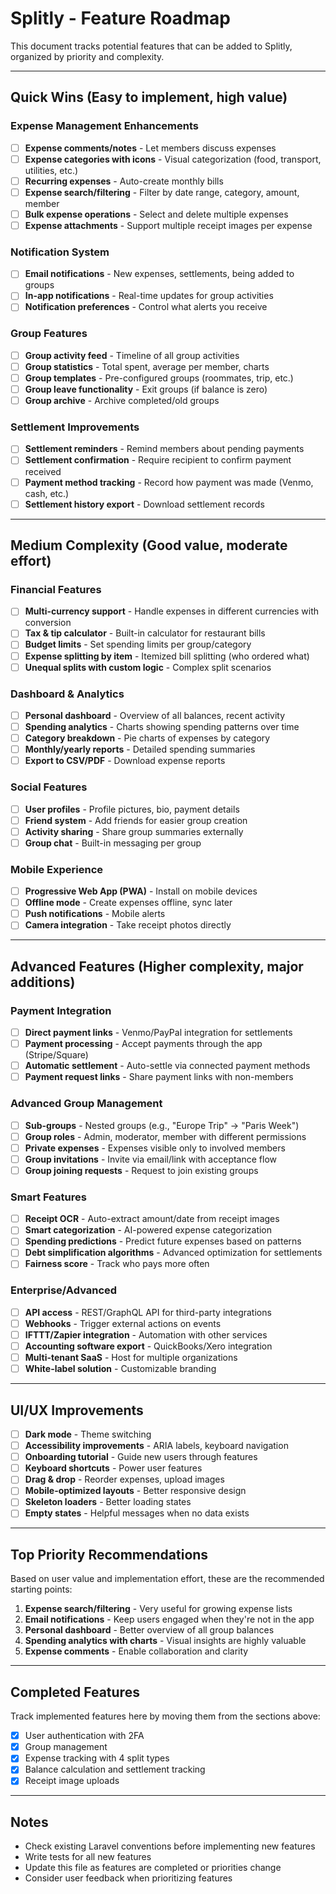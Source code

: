 # Splitly - Feature Roadmap

This document tracks potential features that can be added to Splitly, organized by priority and complexity.

---

## Quick Wins (Easy to implement, high value)

### Expense Management Enhancements
- [ ] **Expense comments/notes** - Let members discuss expenses
- [ ] **Expense categories with icons** - Visual categorization (food, transport, utilities, etc.)
- [ ] **Recurring expenses** - Auto-create monthly bills
- [ ] **Expense search/filtering** - Filter by date range, category, amount, member
- [ ] **Bulk expense operations** - Select and delete multiple expenses
- [ ] **Expense attachments** - Support multiple receipt images per expense

### Notification System
- [ ] **Email notifications** - New expenses, settlements, being added to groups
- [ ] **In-app notifications** - Real-time updates for group activities
- [ ] **Notification preferences** - Control what alerts you receive

### Group Features
- [ ] **Group activity feed** - Timeline of all group activities
- [ ] **Group statistics** - Total spent, average per member, charts
- [ ] **Group templates** - Pre-configured groups (roommates, trip, etc.)
- [ ] **Group leave functionality** - Exit groups (if balance is zero)
- [ ] **Group archive** - Archive completed/old groups

### Settlement Improvements
- [ ] **Settlement reminders** - Remind members about pending payments
- [ ] **Settlement confirmation** - Require recipient to confirm payment received
- [ ] **Payment method tracking** - Record how payment was made (Venmo, cash, etc.)
- [ ] **Settlement history export** - Download settlement records

---

## Medium Complexity (Good value, moderate effort)

### Financial Features
- [ ] **Multi-currency support** - Handle expenses in different currencies with conversion
- [ ] **Tax & tip calculator** - Built-in calculator for restaurant bills
- [ ] **Budget limits** - Set spending limits per group/category
- [ ] **Expense splitting by item** - Itemized bill splitting (who ordered what)
- [ ] **Unequal splits with custom logic** - Complex split scenarios

### Dashboard & Analytics
- [ ] **Personal dashboard** - Overview of all balances, recent activity
- [ ] **Spending analytics** - Charts showing spending patterns over time
- [ ] **Category breakdown** - Pie charts of expenses by category
- [ ] **Monthly/yearly reports** - Detailed spending summaries
- [ ] **Export to CSV/PDF** - Download expense reports

### Social Features
- [ ] **User profiles** - Profile pictures, bio, payment details
- [ ] **Friend system** - Add friends for easier group creation
- [ ] **Activity sharing** - Share group summaries externally
- [ ] **Group chat** - Built-in messaging per group

### Mobile Experience
- [ ] **Progressive Web App (PWA)** - Install on mobile devices
- [ ] **Offline mode** - Create expenses offline, sync later
- [ ] **Push notifications** - Mobile alerts
- [ ] **Camera integration** - Take receipt photos directly

---

## Advanced Features (Higher complexity, major additions)

### Payment Integration
- [ ] **Direct payment links** - Venmo/PayPal integration for settlements
- [ ] **Payment processing** - Accept payments through the app (Stripe/Square)
- [ ] **Automatic settlement** - Auto-settle via connected payment methods
- [ ] **Payment request links** - Share payment links with non-members

### Advanced Group Management
- [ ] **Sub-groups** - Nested groups (e.g., "Europe Trip" → "Paris Week")
- [ ] **Group roles** - Admin, moderator, member with different permissions
- [ ] **Private expenses** - Expenses visible only to involved members
- [ ] **Group invitations** - Invite via email/link with acceptance flow
- [ ] **Group joining requests** - Request to join existing groups

### Smart Features
- [ ] **Receipt OCR** - Auto-extract amount/date from receipt images
- [ ] **Smart categorization** - AI-powered expense categorization
- [ ] **Spending predictions** - Predict future expenses based on patterns
- [ ] **Debt simplification algorithms** - Advanced optimization for settlements
- [ ] **Fairness score** - Track who pays more often

### Enterprise/Advanced
- [ ] **API access** - REST/GraphQL API for third-party integrations
- [ ] **Webhooks** - Trigger external actions on events
- [ ] **IFTTT/Zapier integration** - Automation with other services
- [ ] **Accounting software export** - QuickBooks/Xero integration
- [ ] **Multi-tenant SaaS** - Host for multiple organizations
- [ ] **White-label solution** - Customizable branding

---

## UI/UX Improvements

- [ ] **Dark mode** - Theme switching
- [ ] **Accessibility improvements** - ARIA labels, keyboard navigation
- [ ] **Onboarding tutorial** - Guide new users through features
- [ ] **Keyboard shortcuts** - Power user features
- [ ] **Drag & drop** - Reorder expenses, upload images
- [ ] **Mobile-optimized layouts** - Better responsive design
- [ ] **Skeleton loaders** - Better loading states
- [ ] **Empty states** - Helpful messages when no data exists

---

## Top Priority Recommendations

Based on user value and implementation effort, these are the recommended starting points:

1. **Expense search/filtering** - Very useful for growing expense lists
2. **Email notifications** - Keep users engaged when they're not in the app
3. **Personal dashboard** - Better overview of all group balances
4. **Spending analytics with charts** - Visual insights are highly valuable
5. **Expense comments** - Enable collaboration and clarity

---

## Completed Features

Track implemented features here by moving them from the sections above:

- [x] User authentication with 2FA
- [x] Group management
- [x] Expense tracking with 4 split types
- [x] Balance calculation and settlement tracking
- [x] Receipt image uploads

---

## Notes

- Check existing Laravel conventions before implementing new features
- Write tests for all new features
- Update this file as features are completed or priorities change
- Consider user feedback when prioritizing features
